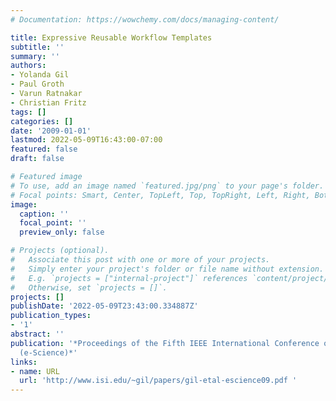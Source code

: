 ```yaml
---
# Documentation: https://wowchemy.com/docs/managing-content/

title: Expressive Reusable Workflow Templates
subtitle: ''
summary: ''
authors:
- Yolanda Gil
- Paul Groth
- Varun Ratnakar
- Christian Fritz
tags: []
categories: []
date: '2009-01-01'
lastmod: 2022-05-09T16:43:00-07:00
featured: false
draft: false

# Featured image
# To use, add an image named `featured.jpg/png` to your page's folder.
# Focal points: Smart, Center, TopLeft, Top, TopRight, Left, Right, BottomLeft, Bottom, BottomRight.
image:
  caption: ''
  focal_point: ''
  preview_only: false

# Projects (optional).
#   Associate this post with one or more of your projects.
#   Simply enter your project's folder or file name without extension.
#   E.g. `projects = ["internal-project"]` references `content/project/deep-learning/index.md`.
#   Otherwise, set `projects = []`.
projects: []
publishDate: '2022-05-09T23:43:00.334887Z'
publication_types:
- '1'
abstract: ''
publication: '*Proceedings of the Fifth IEEE International Conference on e-Science
  (e-Science)*'
links:
- name: URL
  url: 'http://www.isi.edu/~gil/papers/gil-etal-escience09.pdf '
---
```

